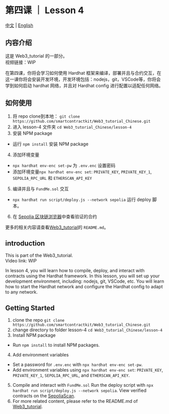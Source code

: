 # 第四课 ｜ Lesson 4
[中文](#内容介绍) | [English](#introduction)

## 内容介绍
这是 Web3_tutorial 的一部分。<br>
视频链接：WIP<br>

在第四课，你将会学习如何使用 Hardhat 框架来编译，部署并且与合约交互，在这一课你将会安装开发环境，开发环境包括：nodejs，git，VSCode等，你将会学到如何启动 hardhat 网络，并且对 Hardhat config 进行配置以适配任何网络。

## 如何使用
1. 将 repo clone到本地：
`git clone https://github.com/smartcontractkit/Web3_tutorial_Chinese.git`
2. 进入 lesson-4 文件夹
`cd Web3_tutorial_Chinese/lesson-4`
3. 安装 NPM package
-  运行 `npm install` 安装 NPM package
4. 添加环境变量
- `npx hardhat env-enc set-pw` 为 `.env.enc` 设置密码
- 添加环境变量`npx hardhat env-enc set`: `PRIVATE_KEY`, `PRIVATE_KEY_1`, `SEPOLIA_RPC_URL` 和 `ETHERSCAN_API_KEY`
5. 编译并且与 `FundMe.sol` 交互
- `npx hardhat run script/deploy.js --network sepolia` 运行 deploy 脚本。
6. 在 [Sepolia 区块链浏览器](https://sepolia.etherscan.io/)中查看验证的合约

更多的相关内容请查看[Web3_tutorial](https://github.com/QingyangKong/Web3_tutorial)的 `README.md`。


## introduction
This is part of the Web3_tutorial. <br>
Video link: WIP<br>

In lesson 4, you will learn how to compile, deploy, and interact with contracts using the Hardhat framework. In this lesson, you will set up your development environment, including: nodejs, git, VSCode, etc. You will learn how to start the Hardhat network and configure the Hardhat config to adapt to any network.

## Getting Started
1. clone the repo
`git clone https://github.com/smartcontractkit/Web3_tutorial_Chinese.git`
2. change directory to folder lesson-4
`cd Web3_tutorial_Chinese/lesson-4`
3. Install NPM package
- Run `npm install` to install NPM packages.
4. Add environment variables
- Set a password for `.env.enc` with `npx hardhat env-enc set-pw`.
- Add environment variables using `npx hardhat env-enc set`: `PRIVATE_KEY`, `PRIVATE_KEY_1`, `SEPOLIA_RPC_URL`, and `ETHERSCAN_API_KEY`.
5. Compile and interact with `FundMe.sol`
Run the deploy script with `npx hardhat run script/deploy.js --network sepolia`.
View verified contracts on the [SepoliaScan](https://sepolia.etherscan.io/).
6. For more related content, please refer to the README.md of [Web3_tutorial](https://github.com/QingyangKong/Web3_tutorial).
